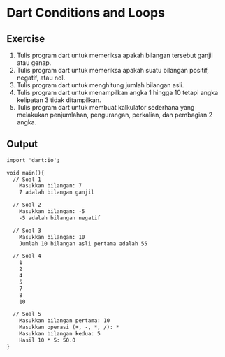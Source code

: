 # Dart Conditions and Loops

## Exercise
1. Tulis program dart untuk memeriksa apakah bilangan tersebut ganjil atau genap.
2. Tulis program dart untuk memeriksa apakah suatu bilangan positif, negatif, atau nol.
3. Tulis program dart untuk menghitung jumlah bilangan asli.
4. Tulis program dart untuk menampilkan angka 1 hingga 10 tetapi angka kelipatan 3 tidak ditampilkan.
5. Tulis program dart untuk membuat kalkulator sederhana yang melakukan penjumlahan, pengurangan, perkalian, dan pembagian 2 angka.

## Output
```html
import 'dart:io';

void main(){
  // Soal 1
    Masukkan bilangan: 7
    7 adalah bilangan ganjil

  // Soal 2
    Masukkan bilangan: -5 
    -5 adalah bilangan negatif

  // Soal 3
    Masukkan bilangan: 10
    Jumlah 10 bilangan asli pertama adalah 55

  // Soal 4
    1
    2
    4
    5
    7
    8
    10

  // Soal 5
    Masukkan bilangan pertama: 10
    Masukkan operasi (+, -, *, /): *
    Masukkan bilangan kedua: 5
    Hasil 10 * 5: 50.0
}
```